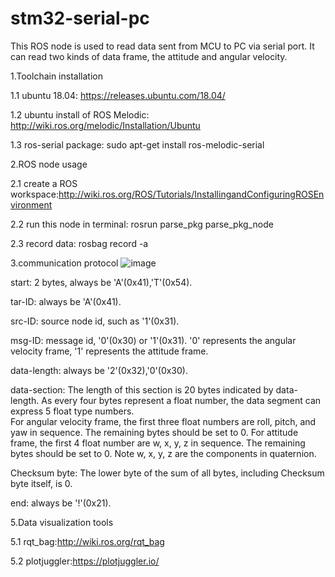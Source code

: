 # stm32-serial-pc
This ROS node is used to read data sent from MCU to PC via serial port. It can read two kinds of data frame, the attitude and angular velocity. 

1.Toolchain installation

1.1 ubuntu 18.04:
https://releases.ubuntu.com/18.04/

1.2 ubuntu install of ROS Melodic:
http://wiki.ros.org/melodic/Installation/Ubuntu

1.3 ros-serial package:
sudo apt-get install ros-melodic-serial

2.ROS node usage

2.1 create a ROS workspace:http://wiki.ros.org/ROS/Tutorials/InstallingandConfiguringROSEnvironment

2.2 run this node in terminal: rosrun parse_pkg parse_pkg_node

2.3 record data: rosbag record -a

3.communication protocol
![image](https://user-images.githubusercontent.com/30153639/119234062-6de55c80-bb5e-11eb-8723-11e260e9fdf8.png)

start: 2 bytes, always be 'A'(0x41),'T'(0x54).

tar-ID: always be 'A'(0x41). 

src-ID: source node id, such as '1'(0x31).

msg-ID: message id, '0'(0x30) or '1'(0x31). 
'0' represents the angular velocity frame, '1' represents the attitude frame. 

data-length: always be '2'(0x32),'0'(0x30).

data-section: The length of this section is 20 bytes indicated by data-length. As every four bytes represent a float number, the data segment can express 5 float type numbers.  
For angular velocity frame, the first three float numbers are roll, pitch, and yaw in sequence. The remaining bytes should be set to 0. 
For attitude frame, the first 4 float number are w, x, y, z in sequence. The remaining bytes should be set to 0. Note w, x, y, z are the components in quaternion. 

Checksum byte: The lower byte of the sum of all bytes, including Checksum byte itself, is 0.

end: always be  '!'(0x21).

5.Data visualization tools

5.1 rqt_bag:http://wiki.ros.org/rqt_bag

5.2 plotjuggler:https://plotjuggler.io/

 
